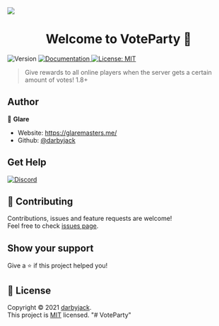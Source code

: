 <img src="https://i.imgur.com/515YfKH.png">
<h1 align="center">Welcome to VoteParty 👋</h1>
<p>
  <img alt="Version" src="https://img.shields.io/badge/version-2.26-blue.svg?cacheSeconds=2592000" />
  <a href="https://wiki.helpch.at/glares-plugins/voteparty" target="_blank">
    <img alt="Documentation" src="https://img.shields.io/badge/documentation-yes-brightgreen.svg" />
  </a>
  <a href="https://github.com/darbyjack/VoteParty/blob/master/LICENSE.md" target="_blank">
    <img alt="License: MIT" src="https://img.shields.io/badge/License-MIT-yellow.svg" />
  </a>
</p>

> Give rewards to all online players when the server gets a certain amount of votes! 1.8+

## Author

👤 **Glare**

* Website: https://glaremasters.me/
* Github: [@darbyjack](https://github.com/darbyjack)

## Get Help
[![Discord](https://discordapp.com/api/guilds/164280494874165248/widget.png?style=banner2)](https://discord.gg/helpchat)

## 🤝 Contributing

Contributions, issues and feature requests are welcome!<br />Feel free to check [issues page](https://github.com/darbyjack/VoteParty/issues). 

## Show your support

Give a ⭐️ if this project helped you!

## 📝 License

Copyright © 2021 [darbyjack](https://github.com/darbyjack).<br />
This project is [MIT](https://github.com/darbyjack/VoteParty/blob/master/LICENSE.md) licensed.
"# VoteParty" 
